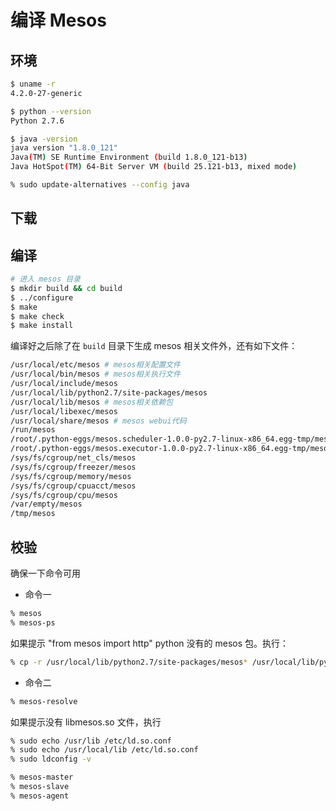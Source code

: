 # 编译 Mesos

## 环境

```bash
$ uname -r
4.2.0-27-generic
```

```bash
$ python --version
Python 2.7.6
```

```bash
$ java -version
java version "1.8.0_121"
Java(TM) SE Runtime Environment (build 1.8.0_121-b13)
Java HotSpot(TM) 64-Bit Server VM (build 25.121-b13, mixed mode)
```

```bash
% sudo update-alternatives --config java
```

## 下载

## 编译

```bash
# 进入 mesos 目录
$ mkdir build && cd build
$ ../configure
$ make
$ make check
$ make install
```

编译好之后除了在 `build` 目录下生成 mesos 相关文件外，还有如下文件：

```bash
/usr/local/etc/mesos # mesos相关配置文件
/usr/local/bin/mesos # mesos相关执行文件
/usr/local/include/mesos
/usr/local/lib/python2.7/site-packages/mesos
/usr/local/lib/mesos # mesos相关依赖包
/usr/local/libexec/mesos
/usr/local/share/mesos # mesos webui代码
/run/mesos
/root/.python-eggs/mesos.scheduler-1.0.0-py2.7-linux-x86_64.egg-tmp/mesos
/root/.python-eggs/mesos.executor-1.0.0-py2.7-linux-x86_64.egg-tmp/mesos
/sys/fs/cgroup/net_cls/mesos
/sys/fs/cgroup/freezer/mesos
/sys/fs/cgroup/memory/mesos
/sys/fs/cgroup/cpuacct/mesos
/sys/fs/cgroup/cpu/mesos
/var/empty/mesos
/tmp/mesos
```

## 校验

确保一下命令可用

* 命令一

```bash
% mesos
% mesos-ps
```

如果提示 "from mesos import http" python 没有的 mesos 包。执行：

```bash
% cp -r /usr/local/lib/python2.7/site-packages/mesos* /usr/local/lib/python2.7/dist-packages/
```

* 命令二

```bash
% mesos-resolve
```

如果提示没有 libmesos.so 文件，执行

```bash
% sudo echo /usr/lib /etc/ld.so.conf
% sudo echo /usr/local/lib /etc/ld.so.conf
% sudo ldconfig -v
```

```bash
% mesos-master
% mesos-slave
% mesos-agent
```